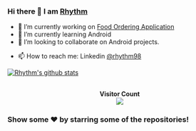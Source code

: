 <!--
**rhythm98/rhythm98** is a ✨ _special_ ✨ repository because its `README.md` (this file) appears on your GitHub profile.

Here are some ideas to get you started:

- 🔭 I’m currently working on ...
- 🌱 I’m currently learning ...
- 👯 I’m looking to collaborate on ...
- 🤔 I’m looking for help with ...
- 💬 Ask me about ...
- 📫 How to reach me: ...
- 😄 Pronouns: ...
- ⚡ Fun fact: ...
-->



### Hi there 👋 I am [Rhythm](https://github.com/rhythm98)

- 🔭 I’m currently working on [Food Ordering Application](https://github.com/rhythm98/Food-Ordering-Application)
- 🌱 I’m currently learning Android 
- 👯 I’m looking to collaborate on Android projects.
<!-- - 🤔 I’m looking for help with -->
- 📫 How to reach me: Linkedin [@rhythm98](https://www.linkedin.com/in/rhythm98)
<!-- - 😄 Pronouns: ... -->
<!-- - ⚡ Fun fact: -->
<!--<img src="https://github-readme-stats.vercel.app/api?username=mishraaditya595&&show_icons=true&title_color=FFFF00&icon_color=FF000&text_color=daf7dc&bg_color=151515" />
<img src="https://github-readme-stats.vercel.app/api/top-langs/?username=mishraaditya595&theme=light&hide_langs_below=1" />-->

<a href="https://github.com/rhythm98">
 <img align="center" src="https://github-readme-stats.vercel.app/api?username=rhythm98&show_icons=true&theme=radical&line_height=27" alt="Rhythm's github stats"/>
</a>

<p align="center"> 
<br/>
   <b>Visitor Count</b>
 <br/>
 
  <img src="https://profile-counter.glitch.me/rhythm98/count.svg" />
</p>

### Show some ❤️ by starring some of the repositories!

